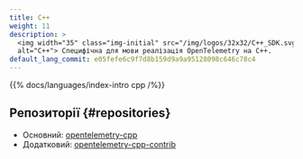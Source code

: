 ```yaml
---
title: C++
weight: 11
description: >
  <img width="35" class="img-initial" src="/img/logos/32x32/C++_SDK.svg"
  alt="C++"> Специфічна для мови реалізація OpenTelemetry на C++.
default_lang_commit: e05fefe6c9f7d8b159d9a9a95128098c646c78c4
---
```


{{% docs/languages/index-intro cpp /%}}

## Репозиторії {#repositories}

- Основний: [opentelemetry-cpp](https://github.com/open-telemetry/opentelemetry-cpp)
- Додатковий:
  [opentelemetry-cpp-contrib](https://github.com/open-telemetry/opentelemetry-cpp-contrib)
